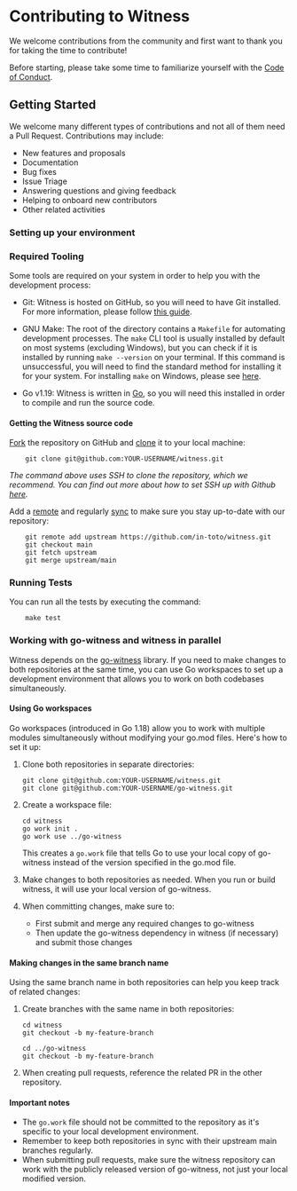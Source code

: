 # Contributing to Witness

We welcome contributions from the community and first want to thank you for
taking the time to contribute!

Before starting, please take some time to familiarize yourself with the [Code of Conduct](CODE_OF_CONDUCT.md).

## Getting Started

We welcome many different types of contributions and not all of them need a
Pull Request. Contributions may include:

* New features and proposals
* Documentation
* Bug fixes
* Issue Triage
* Answering questions and giving feedback
* Helping to onboard new contributors
* Other related activities

### Setting up your environment

### Required Tooling
Some tools are required on your system in order to help you with
the development process:

* Git: Witness is hosted on GitHub, so you will need to have Git installed. For
 more information, please follow [this guide](https://github.com/git-guides/install-git).

* GNU Make: The root of the directory contains a `Makefile` for automating development
 processes. The `make` CLI tool is usually installed by default on most systems
 (excluding Windows), but you can check if it is installed by running `make --version`
 on your terminal. If this command is unsuccessful, you will need to find the standard
 method for installing it for your system. For installing `make` on Windows, please see
 [here](https://gnuwin32.sourceforge.net/packages/make.htm).
 
* Go v1.19: Witness is written in [Go](https://golang.org/), so you 
 will need this installed in order to compile and run the source code.

#### Getting the Witness source code

[Fork](https://docs.github.com/en/get-started/quickstart/fork-a-repo) the repository on GitHub and
[clone](https://docs.github.com/en/repositories/creating-and-managing-repositories/cloning-a-repository) it to
your local machine: 
```console
    git clone git@github.com:YOUR-USERNAME/witness.git
```
*The command above uses SSH to clone the repository, which we recommend. You can find out more
about how to set SSH up with Github [here](https://docs.github.com/en/authentication/connecting-to-github-with-ssh).*


Add a [remote](https://docs.github.com/en/pull-requests/collaborating-with-pull-requests/working-with-forks/configuring-a-remote-repository-for-a-fork) and
regularly [sync](https://docs.github.com/en/pull-requests/collaborating-with-pull-requests/working-with-forks/syncing-a-fork) to make sure
you stay up-to-date with our repository:

```console
    git remote add upstream https://github.com/in-toto/witness.git
    git checkout main
    git fetch upstream
    git merge upstream/main
```

### Running Tests

You can run all the tests by executing the command:

```console
    make test
```

### Working with go-witness and witness in parallel

Witness depends on the [go-witness](https://github.com/in-toto/go-witness) library. If you need to make changes to both repositories at the same time, you can use Go workspaces to set up a development environment that allows you to work on both codebases simultaneously.

#### Using Go workspaces

Go workspaces (introduced in Go 1.18) allow you to work with multiple modules simultaneously without modifying your go.mod files. Here's how to set it up:

1. Clone both repositories in separate directories:
   ```console
   git clone git@github.com:YOUR-USERNAME/witness.git
   git clone git@github.com:YOUR-USERNAME/go-witness.git
   ```

2. Create a workspace file:
   ```console
   cd witness
   go work init .
   go work use ../go-witness
   ```

   This creates a `go.work` file that tells Go to use your local copy of go-witness instead of the version specified in the go.mod file.

3. Make changes to both repositories as needed. When you run or build witness, it will use your local version of go-witness.

4. When committing changes, make sure to:
   - First submit and merge any required changes to go-witness
   - Then update the go-witness dependency in witness (if necessary) and submit those changes

#### Making changes in the same branch name

Using the same branch name in both repositories can help you keep track of related changes:

1. Create branches with the same name in both repositories:
   ```console
   cd witness
   git checkout -b my-feature-branch
   
   cd ../go-witness
   git checkout -b my-feature-branch
   ```

2. When creating pull requests, reference the related PR in the other repository.

#### Important notes

- The `go.work` file should not be committed to the repository as it's specific to your local development environment.
- Remember to keep both repositories in sync with their upstream main branches regularly.
- When submitting pull requests, make sure the witness repository can work with the publicly released version of go-witness, not just your local modified version.
